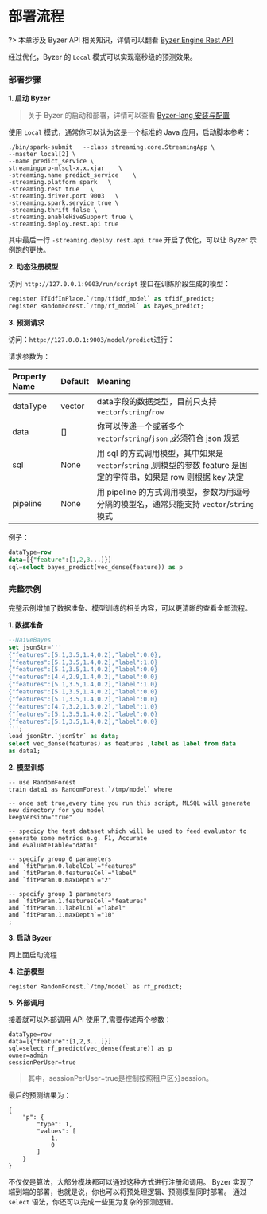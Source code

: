 # 部署流程

?> 本章涉及 Byzer API 相关知识，详情可以翻看 [Byzer Engine Rest API](/byzer-lang/zh-cn/developer/api/README.md)

经过优化，Byzer 的 `Local` 模式可以实现毫秒级的预测效果。

### 部署步骤

**1. 启动 Byzer** 

> 关于 Byzer 的启动和部署，详情可以查看 [Byzer-lang 安装与配置](/byzer-lang/zh-cn/installation/server/binary-installation.md)

使用 `Local` 模式，通常你可以认为这是一个标准的 Java 应用，启动脚本参考：

```
./bin/spark-submit   --class streaming.core.StreamingApp \
--master local[2] \
--name predict_service \
streamingpro-mlsql-x.x.xjar    \
-streaming.name predict_service    \
-streaming.platform spark   \
-streaming.rest true   \
-streaming.driver.port 9003   \
-streaming.spark.service true \
-streaming.thrift false \
-streaming.enableHiveSupport true \
-streaming.deploy.rest.api true 
```

其中最后一行 `-streaming.deploy.rest.api true` 开启了优化，可以让 Byzer 示例跑的更快。

**2. 动态注册模型**

访问 `http://127.0.0.1:9003/run/script` 接口在训练阶段生成的模型：

```sql
register TfIdfInPlace.`/tmp/tfidf_model` as tfidf_predict;
register RandomForest.`/tmp/rf_model` as bayes_predict;
```

**3. 预测请求**

访问：`http://127.0.0.1:9003/model/predict`进行：

请求参数为：

| Property Name	 | Default  |Meaning |
|:-----------|:------------|:------------|
|dataType|vector|data字段的数据类型，目前只支持 `vector`/`string`/`row` |
|data|[]|你可以传递一个或者多个 `vector`/`string`/`json` ,必须符合 json 规范|
|sql|None|用 sql 的方式调用模型，其中如果是 `vector`/`string` ,则模型的参数 feature 是固定的字符串，如果是 row 则根据 key 决定|
|pipeline|None|用 pipeline 的方式调用模型，参数为用逗号分隔的模型名，通常只能支持 `vector`/`string` 模式|

例子：

```sql
dataType=row
data=[{"feature":[1,2,3...]}]
sql=select bayes_predict(vec_dense(feature)) as p
```

### 完整示例

完整示例增加了数据准备、模型训练的相关内容，可以更清晰的查看全部流程。

**1. 数据准备**

```sql
--NaiveBayes
set jsonStr='''
{"features":[5.1,3.5,1.4,0.2],"label":0.0},
{"features":[5.1,3.5,1.4,0.2],"label":1.0}
{"features":[5.1,3.5,1.4,0.2],"label":0.0}
{"features":[4.4,2.9,1.4,0.2],"label":0.0}
{"features":[5.1,3.5,1.4,0.2],"label":1.0}
{"features":[5.1,3.5,1.4,0.2],"label":0.0}
{"features":[5.1,3.5,1.4,0.2],"label":0.0}
{"features":[4.7,3.2,1.3,0.2],"label":1.0}
{"features":[5.1,3.5,1.4,0.2],"label":0.0}
{"features":[5.1,3.5,1.4,0.2],"label":0.0}
''';
load jsonStr.`jsonStr` as data;
select vec_dense(features) as features ,label as label from data
as data1;
```

**2. 模型训练**

```
-- use RandomForest
train data1 as RandomForest.`/tmp/model` where

-- once set true,every time you run this script, MLSQL will generate new directory for you model
keepVersion="true" 

-- specicy the test dataset which will be used to feed evaluator to generate some metrics e.g. F1, Accurate
and evaluateTable="data1"

-- specify group 0 parameters
and `fitParam.0.labelCol`="features"
and `fitParam.0.featuresCol`="label"
and `fitParam.0.maxDepth`="2"

-- specify group 1 parameters
and `fitParam.1.featuresCol`="features"
and `fitParam.1.labelCol`="label"
and `fitParam.1.maxDepth`="10"
;

```

**3. 启动 Byzer** 

同上面启动流程
   
**4. 注册模型**

```
register RandomForest.`/tmp/model` as rf_predict;
```

**5. 外部调用**

接着就可以外部调用 API 使用了,需要传递两个参数：

```
dataType=row
data=[{"feature":[1,2,3...]}]
sql=select rf_predict(vec_dense(feature)) as p
owner=admin
sessionPerUser=true
```

> 其中，sessionPerUser=true是控制按照租户区分session。

最后的预测结果为：

```
{
    "p": {
        "type": 1,
        "values": [
            1,
            0
        ]
    }
}

```

不仅仅是算法，大部分模块都可以通过这种方式进行注册和调用。
Byzer 实现了端到端的部署，也就是说，你也可以将预处理逻辑、预测模型同时部署。
通过 `select` 语法，你还可以完成一些更为复杂的预测逻辑。


